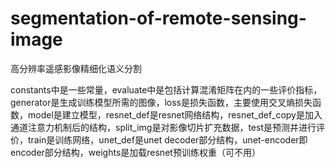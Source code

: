 # segmentation-of-remote-sensing-image

高分辨率遥感影像精细化语义分割

constants中是一些常量，evaluate中是包括计算混淆矩阵在内的一些评价指标，generator是生成训练模型所需的图像，loss是损失函数，主要使用交叉熵损失函数，model是建立模型，resnet_def是resnet网络结构，resnet_def_copy是加入通道注意力机制后的结构，split_img是对影像切片扩充数据，test是预测并进行评价，train是训练网络，unet_def是unet decoder部分结构，unet-encoder即encoder部分结构，weights是加载resnet预训练权重（可不用）
